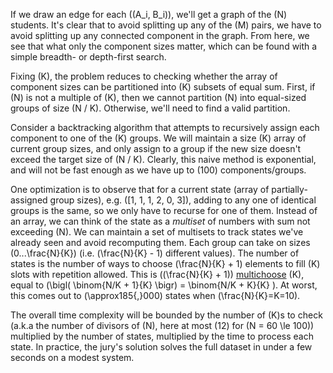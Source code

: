 If we draw an edge for each \((A_i, B_i)\), we'll get a graph of the \(N\) students. It's clear that to avoid splitting up any of the \(M\) pairs, we have to avoid splitting up any connected component in the graph. From here, we see that what only the component sizes matter, which can be found with a simple breadth- or depth-first search.

Fixing \(K\), the problem reduces to checking whether the array of component sizes can be partitioned into \(K\) subsets of equal sum. First, if \(N\) is not a multiple of \(K\), then we cannot partition \(N\) into equal-sized groups of size \(N / K\). Otherwise, we'll need to find a valid partition.

Consider a backtracking algorithm that attempts to recursively assign each component to one of the \(K\) groups. We will maintain a size \(K\) array of current group sizes, and only assign to a group if the new size doesn't exceed the target size of \(N / K\). Clearly, this naive method is exponential, and will not be fast enough as we have up to \(100\) components/groups.


One optimization is to observe that for a current state (array of partially-assigned group sizes), e.g. \([1, 1, 1, 2, 0, 3]\), adding to any one of identical groups is the same, so we only have to recurse for one of them. Instead of an array, we can think of the state as a *multiset* of numbers with sum not exceeding \(N\). We can maintain a set of multisets to track states we've already seen and avoid recomputing them. Each group can take on sizes \(0...\frac{N}{K}\) (i.e. \(\frac{N}{K} - 1\) different values). The number of states is the number of ways to choose \(\frac{N}{K} + 1\) elements to fill \(K\) slots with repetition allowed. This is \((\frac{N}{K} + 1)\) [multichoose](https://mathworld.wolfram.com/Multichoose.html) \(K\), equal to \(\bigl( \binom{N/K + 1}{K} \bigr) = \binom{N/K + K}{K} \). At worst, this comes out to \(\approx185{,}000\) states when \(\frac{N}{K}=K=10\).

The overall time complexity will be bounded by the number of \(K\)s to check (a.k.a the number of divisors of \(N\), here at most \(12\) for \(N = 60 \le 100\)) multiplied by the number of states, multiplied by the time to process each state. In practice, the jury's solution solves the full dataset in under a few seconds on a modest system.
